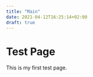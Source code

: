 ```yaml
---
title: "Main"
date: 2021-04-12T16:25:14+02:00
draft: true
---
```


# Test Page
This is my first test page.
